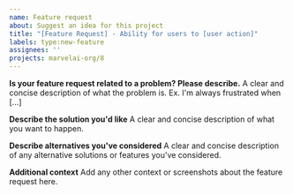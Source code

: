 ```yaml
---
name: Feature request
about: Suggest an idea for this project
title: "[Feature Request] - Ability for users to [user action]"
labels: type:new-feature
assignees: ''
projects: marvelai-org/8
---
```


**Is your feature request related to a problem? Please describe.**
A clear and concise description of what the problem is. Ex. I'm always frustrated when [...]

**Describe the solution you'd like**
A clear and concise description of what you want to happen.

**Describe alternatives you've considered**
A clear and concise description of any alternative solutions or features you've considered.

**Additional context**
Add any other context or screenshots about the feature request here.
